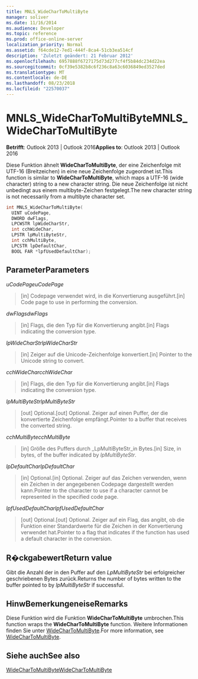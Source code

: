 ```yaml
---
title: MNLS_WideCharToMultiByte
manager: soliver
ms.date: 11/16/2014
ms.audience: Developer
ms.topic: reference
ms.prod: office-online-server
localization_priority: Normal
ms.assetid: f64cde12-7ed1-444f-8ca4-51cb3ea514cf
description: 'Zuletzt geändert: 21 Februar 2012'
ms.openlocfilehash: 6957888f6727175d73d277cf4f5b84dc234d22ea
ms.sourcegitcommit: 0cf39e5382b8c6f236c8a63c6036849ed3527ded
ms.translationtype: MT
ms.contentlocale: de-DE
ms.lasthandoff: 08/23/2018
ms.locfileid: "22570037"
---
```

# <a name="mnlswidechartomultibyte"></a><span data-ttu-id="44bac-103">MNLS_WideCharToMultiByte</span><span class="sxs-lookup"><span data-stu-id="44bac-103">MNLS_WideCharToMultiByte</span></span>

  
  
<span data-ttu-id="44bac-104">**Betrifft**: Outlook 2013 | Outlook 2016</span><span class="sxs-lookup"><span data-stu-id="44bac-104">**Applies to**: Outlook 2013 | Outlook 2016</span></span> 
  
<span data-ttu-id="44bac-105">Diese Funktion ähnelt **WideCharToMultiByte**, der eine Zeichenfolge mit UTF-16 (Breitzeichen) in eine neue Zeichenfolge zugeordnet ist.</span><span class="sxs-lookup"><span data-stu-id="44bac-105">This function is similar to **WideCharToMultiByte**, which maps a UTF-16 (wide character) string to a new character string.</span></span> <span data-ttu-id="44bac-106">Die neue Zeichenfolge ist nicht unbedingt aus einem multibyte-Zeichen festgelegt.</span><span class="sxs-lookup"><span data-stu-id="44bac-106">The new character string is not necessarily from a multibyte character set.</span></span>
  
```cpp
int MNLS_WideCharToMultiByte(
  UINT uCodePage,
  DWORD dwFlags,
  LPCWSTR lpWideCharStr,
  int cchWideChar,
  LPSTR lpMultiByteStr,
  int cchMultiByte,
  LPCSTR lpDefaultChar,
  BOOL FAR *lpfUsedDefaultChar);
```

## <a name="parameters"></a><span data-ttu-id="44bac-107">Parameter</span><span class="sxs-lookup"><span data-stu-id="44bac-107">Parameters</span></span>

 <span data-ttu-id="44bac-108">_uCodePage_</span><span class="sxs-lookup"><span data-stu-id="44bac-108">_uCodePage_</span></span>
  
> <span data-ttu-id="44bac-109">[in] Codepage verwendet wird, in die Konvertierung ausgeführt.</span><span class="sxs-lookup"><span data-stu-id="44bac-109">[in] Code page to use in performing the conversion.</span></span>
    
 <span data-ttu-id="44bac-110">_dwFlags_</span><span class="sxs-lookup"><span data-stu-id="44bac-110">_dwFlags_</span></span>
  
> <span data-ttu-id="44bac-111">[in] Flags, die den Typ für die Konvertierung angibt.</span><span class="sxs-lookup"><span data-stu-id="44bac-111">[in] Flags indicating the conversion type.</span></span>
    
 <span data-ttu-id="44bac-112">_lpWideCharStr_</span><span class="sxs-lookup"><span data-stu-id="44bac-112">_lpWideCharStr_</span></span>
  
> <span data-ttu-id="44bac-113">[in] Zeiger auf die Unicode-Zeichenfolge konvertiert.</span><span class="sxs-lookup"><span data-stu-id="44bac-113">[in] Pointer to the Unicode string to convert.</span></span>
    
 <span data-ttu-id="44bac-114">_cchWideChar_</span><span class="sxs-lookup"><span data-stu-id="44bac-114">_cchWideChar_</span></span>
  
> <span data-ttu-id="44bac-115">[in] Flags, die den Typ für die Konvertierung angibt.</span><span class="sxs-lookup"><span data-stu-id="44bac-115">[in] Flags indicating the conversion type.</span></span>
    
 <span data-ttu-id="44bac-116">_lpMultiByteStr_</span><span class="sxs-lookup"><span data-stu-id="44bac-116">_lpMultiByteStr_</span></span>
  
> <span data-ttu-id="44bac-117">[out] Optional.</span><span class="sxs-lookup"><span data-stu-id="44bac-117">[out] Optional.</span></span> <span data-ttu-id="44bac-118">Zeiger auf einen Puffer, der die konvertierte Zeichenfolge empfängt.</span><span class="sxs-lookup"><span data-stu-id="44bac-118">Pointer to a buffer that receives the converted string.</span></span>
    
 <span data-ttu-id="44bac-119">_cchMultiByte_</span><span class="sxs-lookup"><span data-stu-id="44bac-119">_cchMultiByte_</span></span>
  
> <span data-ttu-id="44bac-120">[in] Größe des Puffers durch _LpMultiByteStr_in Bytes.</span><span class="sxs-lookup"><span data-stu-id="44bac-120">[in] Size, in bytes, of the buffer indicated by  _lpMultiByteStr_.</span></span>
    
 <span data-ttu-id="44bac-121">_lpDefaultChar_</span><span class="sxs-lookup"><span data-stu-id="44bac-121">_lpDefaultChar_</span></span>
  
> <span data-ttu-id="44bac-122">[in] Optional.</span><span class="sxs-lookup"><span data-stu-id="44bac-122">[in] Optional.</span></span> <span data-ttu-id="44bac-123">Zeiger auf das Zeichen verwenden, wenn ein Zeichen in der angegebenen Codepage dargestellt werden kann.</span><span class="sxs-lookup"><span data-stu-id="44bac-123">Pointer to the character to use if a character cannot be represented in the specified code page.</span></span>
    
 <span data-ttu-id="44bac-124">_lpfUsedDefaultChar_</span><span class="sxs-lookup"><span data-stu-id="44bac-124">_lpfUsedDefaultChar_</span></span>
  
> <span data-ttu-id="44bac-125">[out] Optional.</span><span class="sxs-lookup"><span data-stu-id="44bac-125">[out] Optional.</span></span> <span data-ttu-id="44bac-126">Zeiger auf ein Flag, das angibt, ob die Funktion einer Standardwerte für die Zeichen in der Konvertierung verwendet hat.</span><span class="sxs-lookup"><span data-stu-id="44bac-126">Pointer to a flag that indicates if the function has used a default character in the conversion.</span></span>
    
## <a name="return-value"></a><span data-ttu-id="44bac-127">R�ckgabewert</span><span class="sxs-lookup"><span data-stu-id="44bac-127">Return value</span></span>

<span data-ttu-id="44bac-128">Gibt die Anzahl der in den Puffer auf den _LpMultiByteStr_ bei erfolgreicher geschriebenen Bytes zurück.</span><span class="sxs-lookup"><span data-stu-id="44bac-128">Returns the number of bytes written to the buffer pointed to by  _lpMultiByteStr_ if successful.</span></span> 
  
## <a name="remarks"></a><span data-ttu-id="44bac-129">HinwBemerkungeneise</span><span class="sxs-lookup"><span data-stu-id="44bac-129">Remarks</span></span>

<span data-ttu-id="44bac-130">Diese Funktion wird die Funktion **WideCharToMultiByte** umbrochen.</span><span class="sxs-lookup"><span data-stu-id="44bac-130">This function wraps the **WideCharToMultiByte** function.</span></span> <span data-ttu-id="44bac-131">Weitere Informationen finden Sie unter [WideCharToMultiByte](http://msdn.microsoft.com/en-us/library/dd374130%28VS.85%29.aspx).</span><span class="sxs-lookup"><span data-stu-id="44bac-131">For more information, see [WideCharToMultiByte](http://msdn.microsoft.com/en-us/library/dd374130%28VS.85%29.aspx).</span></span>
  
## <a name="see-also"></a><span data-ttu-id="44bac-132">Siehe auch</span><span class="sxs-lookup"><span data-stu-id="44bac-132">See also</span></span>



[<span data-ttu-id="44bac-133">WideCharToMultiByte</span><span class="sxs-lookup"><span data-stu-id="44bac-133">WideCharToMultiByte</span></span>](http://msdn.microsoft.com/en-us/library/dd374130%28VS.85%29.aspx)

